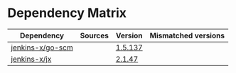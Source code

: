 # Dependency Matrix

Dependency | Sources | Version | Mismatched versions
---------- | ------- | ------- | -------------------
[jenkins-x/go-scm](https://github.com/jenkins-x/go-scm) |  | [1.5.137]() | 
[jenkins-x/jx](https://github.com/jenkins-x/jx) |  | [2.1.47](https://github.com/jenkins-x/jx/releases/tag/v2.1.47) | 
